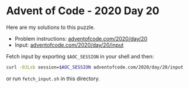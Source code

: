 # Advent of Code - 2020 Day 20
Here are my solutions to this puzzle.

* Problem instructions: [adventofcode.com/2020/day/20](https://adventofcode.com/2020/day/20)
* Input: [adventofcode.com/2020/day/20/input](https://adventofcode.com/2020/day/20/input)

Fetch input by exporting `$AOC_SESSION` in your shell and then:
```bash
curl -OJLsb session=$AOC_SESSION adventofcode.com/2020/day/20/input
```

or run `fetch_input.sh` in this directory.
